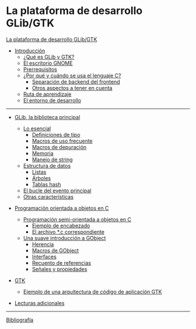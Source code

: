 # La plataforma de desarrollo GLib/GTK

[La plataforma de desarrollo GLib/GTK](./content/00-intro/title.md)

- [Introducción](./content/00-intro/intro.md)
	- [¿Qué es GLib y GTK?](./content/00-intro/glib-and-gtk.md)
	- [El escritorio GNOME](./content/00-intro/gnome-desktop.md)
	- [Prerrequisitos](./content/00-intro/prerequisites.md)
	- [¿Por qué y cuándo se usa el lenguaje C?](./content/00-intro/why-and-when-c.md)
		- [Separación de backend del frontend](./content/00-intro/separate-backend.md)
		- [Otros aspectos a tener en cuenta](./content/00-intro/other-aspects.md)
	- [Ruta de aprendizaje](./content/00-intro/learning-path.md)
	- [El entorno de desarrollo](./content/00-intro/environment.md)

---

- [GLib, la biblioteca principal](./content/01-glib/glib.md)
	- [Lo esencial](./content/01-glib/basics.md)
		- [Definiciones de tipo](./content/01-glib/type-def.md)
		- [Macros de uso frecuente](./content/01-glib/freq-macros.md)
		- [Macros de depuración](./content/01-glib/debug-macros.md)
		- [Memoria](./content/01-glib/memory.md)
		- [Manejo de string](./content/01-glib/str-handling.md)
	- [Estructura de datos](./content/01-glib/data-struct.md)
		- [Listas](./content/01-glib/lists.md)
		- [Árboles](./content/01-glib/trees.md)
		- [Tablas hash]()
	- [El bucle del evento principal]()
	- [Otras características]()

- [Programación orientada a objetos en C]()
	- [Programación semi-orientada a objetos en C]()
		- [Ejemplo de encabezado]()
		- [El archivo *.c correspondiente]()
	- [Una suave introducción a GObject]()
		- [Herencia]()
		- [Macros de GObject]()
		- [Interfaces]()
		- [Recuento de referencias]()
		- [Señales y propiedades]()
- [GTK]()
	- [Ejemplo de una arquitectura de código de aplicación GTK]()
- [Lecturas adicionales]()

---

[Bibliografía](./content/00-intro/bibliography.md)